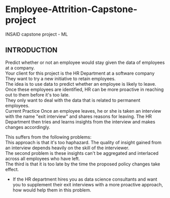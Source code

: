 # Employee-Attrition-Capstone-project
INSAID capstone project - ML 

## INTRODUCTION
Predict whether or not an employee would stay given the data of employees at a company.<br/>
Your client for this project is the HR Department at a software company <br/>
  They want to try a new initiative to retain employees.<br/>
  The idea is to use data to predict whether an employee is likely to leave.<br/>
  Once these employees are identified, HR can be more proactive in reaching out to them before it's too late.<br/>
  They only want to deal with the data that is related to permanent employees.<br/>
Current Practice Once an employee leaves, he or she is taken an interview with the name "exit interview" and shares reasons for leaving. The HR Department then tries and learns insights from the interview and makes changes accordingly.

This suffers from the following problems:<br/>
  This approach is that it's too haphazard. The quality of insight gained from an interview depends heavily on the skill of the interviewer.<br/>
  The second problem is these insights can't be aggregated and interlaced across all employees who have left.<br/>
  The third is that it is too late by the time the proposed policy changes take effect.<br/>
  
- If the HR department hires you as data science consultants and want you to supplement their exit interviews with a more proactive approach, how would help them in this problem.
